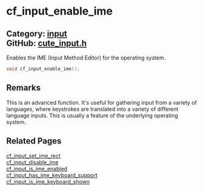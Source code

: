 [](../header.md ':include')

# cf_input_enable_ime

Category: [input](/api_reference?id=input)  
GitHub: [cute_input.h](https://github.com/RandyGaul/cute_framework/blob/master/include/cute_input.h)  
---

Enables the IME (Input Method Editor) for the operating system.

```cpp
void cf_input_enable_ime();
```

## Remarks

This is an advanced function. It's useful for gathering input from a variety of languages, where keystrokes are translated into a variety
of different language inputs. This is usually a feature of the underlying operating system.

## Related Pages

[cf_input_set_ime_rect](/input/cf_input_set_ime_rect.md)  
[cf_input_disable_ime](/input/cf_input_disable_ime.md)  
[cf_input_is_ime_enabled](/input/cf_input_is_ime_enabled.md)  
[cf_input_has_ime_keyboard_support](/input/cf_input_has_ime_keyboard_support.md)  
[cf_input_is_ime_keyboard_shown](/input/cf_input_is_ime_keyboard_shown.md)  
